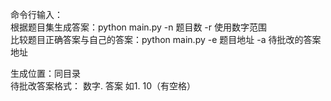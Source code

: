 命令行输入：<br>
	根据题目集生成答案：python main.py -n 题目数 -r 使用数字范围<br>
	比较题目正确答案与自己的答案：python main.py -e 题目地址 -a 待批改的答案地址<br>

生成位置：同目录<br>
待批改答案格式： 数字. 答案	如1. 10（有空格）<br>
